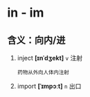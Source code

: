 # in - im

## 含义：向内/进

1. inject **[ɪnˈdʒekt]** `v` 注射

   ```
   药物从外向人体内注射
   ```

2. import **[ˈɪmpɔːt]** `n` 出口
